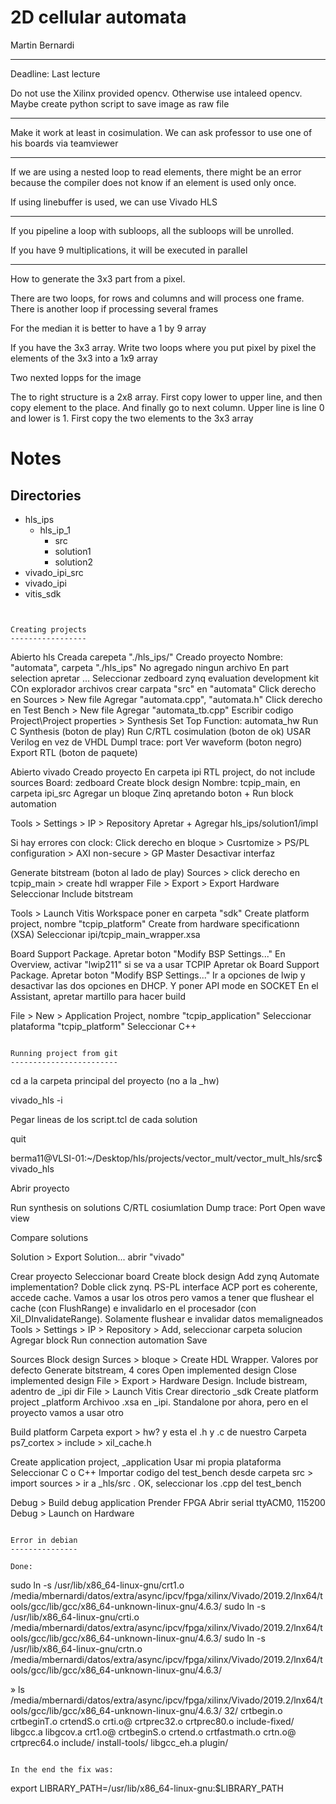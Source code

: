2D cellular automata
====================

Martin Bernardi

-------

Deadline: Last lecture

Do not use the Xilinx provided opencv. Otherwise use intaleed opencv. Maybe
create python script to save image as raw file

-------

Make it work at least in cosimulation. We can ask professor to use one of his
boards via teamviewer


-------

If we are using a nested loop to read elements, there might be an error because
the compiler does not know if an element is used only once.

If using linebuffer is used, we can use Vivado HLS

-------

If you pipeline a loop with subloops, all the subloops will be unrolled.

If you have 9 multiplications, it will be executed in parallel


-------

How to generate the 3x3 part from a pixel.

There are two loops, for rows and columns and will process one frame. There is
another loop if processing several frames

For the median it is better to have a 1 by 9 array

If you have the 3x3 array. Write two loops where you put pixel by pixel the
elements of the 3x3 into a 1x9 array

Two nexted lopps for the image

The to right structure is a 2x8 array. First copy lower to upper line, and then
copy element to the place. And finally go to next column. Upper line is line 0
and lower is 1.
First copy the two elements to the 3x3 array

Notes
=====

Directories
---------

- hls_ips
  - hls_ip_1
    - src
    - solution1
    - solution2
- vivado_ipi_src
- vivado_ipi
- vitis_sdk
```


Creating projects
-----------------

```

Abierto hls
Creada carepeta "./hls_ips/"
Creado proyecto
Nombre: "automata", carpeta "./hls_ips"
No agregado ningun archivo
En part selection apretar ...
Seleccionar zedboard zynq evaluation development kit
COn explorador archivos crear carpata "src" en "automata"
Click derecho en Sources > New file
   Agregar "automata.cpp", "automata.h"
Click derecho en Test Bench > New file
   Agregar "automata_tb.cpp"
Escribir codigo
Project\Project properties > Synthesis
Set Top Function: automata_hw
Run C Synthesis (boton de play)
Run C/RTL cosimulation (boton de ok)
    USAR Verilog en vez de VHDL
    Dumpl trace: port
Ver waveform (boton negro)
Export RTL (boton de paquete)


Abierto vivado
Creado proyecto
En carpeta ipi
RTL project, do not include sources
Board: zedboard
Create block design
Nombre: tcpip_main, en carpeta ipi_src
Agregar un bloque Zinq apretando boton +
Run block automation

Tools > Settings > IP > Repository
Apretar +
Agregar hls_ips/solution1/impl

Si hay errores con clock:
    Click derecho en bloque > Cusrtomize > PS/PL configuration > AXI non-secure > GP Master
    Desactivar interfaz

Generate bitstream (boton al lado de play)
Sources > click derecho en tcpip_main > create hdl wrapper
File > Export > Export Hardware
Seleccionar Include bitstream


Tools > Launch Vitis
Workspace poner en carpeta "sdk"
Create platform project, nombre "tcpip_platform"
Create from hardware specificationn (XSA)
Seleccionar ipi/tcpip_main_wrapper.xsa

Board Support Package. Apretar boton "Modify BSP Settings..."
En Overview, activar "lwip211" si se va a usar TCPIP
Apretar ok
Board Support Package. Apretar boton "Modify BSP Settings..."
Ir a opciones de lwip y desactivar las dos opciones en DHCP. Y poner API mode en SOCKET
En el Assistant, apretar martillo para hacer build

File > New > Application Project, nombre "tcpip_application"
Seleccionar plataforma "tcpip_platform"
Seleccionar C++
```

Running project from git
------------------------

```
cd a la carpeta principal del proyecto (no a la _hw)

vivado_hls -i

Pegar lineas de los script.tcl de cada solution

quit

berma11@VLSI-01:~/Desktop/hls/projects/vector_mult/vector_mult_hls/src$ vivado_hls

Abrir proyecto

Run synthesis on solutions
C/RTL cosiumlation
   Dump trace: Port
Open wave view

Compare solutions


Solution > Export Solution...
abrir "vivado"

Crear proyecto
Seleccionar board
Create block design
Add zynq
Automate implementation?
Doble click zynq. PS-PL interface
   ACP port es coherente, accede cache. Vamos a usar los otros pero vamos a tener que flushear el cache (con FlushRange) e invalidarlo en el procesador (con Xil_DInvalidateRange). Solamente flushear e invalidar datos memaligneados
Tools > Settings > IP > Repository > Add, seleccionar carpeta solucion
Agregar block
Run connection automation
Save

Sources
Block design
Surces > bloque > Create HDL Wrapper. Valores por defecto
Generate bitstream, 4 cores
Open implemented design
Close implemented design
File > Export > Hardware Design. Include bistream, adentro de _ipi dir
File > Launch Vitis
Crear directorio _sdk
Create platform project _platform
Archivoo .xsa en _ipi. Standalone por ahora, pero en el proyecto vamos a usar otro

Build platform
Carpeta export > hw? y esta el .h y .c de nuestro
Carpeta ps7_cortex > include > xil_cache.h

Create application project, _application
Usar mi propia plataforma
Seleccionar C o C++
Importar codigo del test_bench desde carpeta src > import sources > ir a _hls/src . OK, seleccionar los .cpp del test_bench

Debug > Build debug application
Prender FPGA
Abrir serial ttyACM0, 115200
Debug > Launch on Hardware
```

Error in debian
---------------

Done:

```
sudo ln -s /usr/lib/x86_64-linux-gnu/crt1.o /media/mbernardi/datos/extra/async/ipcv/fpga/xilinx/Vivado/2019.2/lnx64/tools/gcc/lib/gcc/x86_64-unknown-linux-gnu/4.6.3/
sudo ln -s /usr/lib/x86_64-linux-gnu/crti.o /media/mbernardi/datos/extra/async/ipcv/fpga/xilinx/Vivado/2019.2/lnx64/tools/gcc/lib/gcc/x86_64-unknown-linux-gnu/4.6.3/
sudo ln -s /usr/lib/x86_64-linux-gnu/crtn.o /media/mbernardi/datos/extra/async/ipcv/fpga/xilinx/Vivado/2019.2/lnx64/tools/gcc/lib/gcc/x86_64-unknown-linux-gnu/4.6.3/

» ls /media/mbernardi/datos/extra/async/ipcv/fpga/xilinx/Vivado/2019.2/lnx64/tools/gcc/lib/gcc/x86_64-unknown-linux-gnu/4.6.3/
32/      crtbegin.o   crtbeginT.o  crtendS.o      crti.o@  crtprec32.o  crtprec80.o  include-fixed/  libgcc.a     libgcov.a
crt1.o@  crtbeginS.o  crtend.o     crtfastmath.o  crtn.o@  crtprec64.o  include/     install-tools/  libgcc_eh.a  plugin/
```

In the end the fix was:

```
export LIBRARY_PATH=/usr/lib/x86_64-linux-gnu:$LIBRARY_PATH
```

